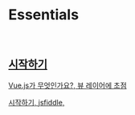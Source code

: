 # Essentials

<br>

## [시작하기](https://kr.vuejs.org/v2/guide/index.html)

[Vue.js가 무엇인가요?, 뷰 레이어에 초점](https://kr.vuejs.org/v2/guide/index.html#Vue-js가-무엇인가요)

[시작하기, jsfiddle, <script>, vue-cli](https://kr.vuejs.org/v2/guide/index.html#시작하기)

[선언적 렌더링, 단방향 v-bind:, 디렉티브](https://kr.vuejs.org/v2/guide/index.html#선언적-렌더링)

[조건문과 반복문, v-if, v-for](https://kr.vuejs.org/v2/guide/index.html#조건문과-반복문)

[사용자 입력 핸들링, v-on:, 양방향 v-model](https://kr.vuejs.org/v2/guide/index.html#사용자-입력-핸들링)

[컴포넌트를 사용한 작성방법, Vue.component(), props, template](https://kr.vuejs.org/v2/guide/index.html#컴포넌트를-사용한-작성방법)

<br>

## [Vue 인스턴스](https://kr.vuejs.org/v2/guide/instance.html)

[생성자, Vue 생성자 함수, 변수 vm, options 객체](https://kr.vuejs.org/v2/guide/instance.html#생성자)

[속성과 메소드, data 객체, 반응형, $접두사, 화살표 함수 금지](https://kr.vuejs.org/v2/guide/instance.html#속성과-메소드)

[인스턴스 라이프사이클 훅](https://kr.vuejs.org/v2/guide/instance.html#인스턴스-라이프사이클-훅)

[라이프사이클 다이어그램](https://kr.vuejs.org/v2/guide/instance.html#라이프사이클-다이어그램)

<br> 
 
## [템프릿 문법, 가상 DOM, 선택사항 JSX](https://kr.vuejs.org/v2/guide/syntax.html)

[보간법, mustache 구문, v-once, v-html="rawHtml", xss 취약점, v-bind:, js 표현식 사용, 사용자 전역 접근 금지](https://kr.vuejs.org/v2/guide/syntax.html#보간법-Interpolation)

[디렉티브, v- 접두사, : 전달인자, . 수식어](https://kr.vuejs.org/v2/guide/syntax.html#디렉티브)

[필터, 필터 사용제한, 체이닝](https://kr.vuejs.org/v2/guide/syntax.html#필터)

[약어, :, @](https://kr.vuejs.org/v2/guide/syntax.html#약어)

<br>

## [계산된 속성과 감시자](https://kr.vuejs.org/v2/guide/computed.html)

[계산된 속성, computed 객체, 계산된 캐시 vs 메소드, 계산된 속성 vs 감시된 속성, 계산된 setter](https://kr.vuejs.org/v2/guide/computed.html#계산된-속성)

[감시자, watch](https://kr.vuejs.org/v2/guide/computed.html#감시자)

<br>

## [클래스 바인딩과 스타일 바인딩, v-bind](https://kr.vuejs.org/v2/guide/class-and-style.html)

[HTML 클래스 바인딩하기, 일반 class속성과 공존, 객체 또는 배열로 전달, 계산된 속성](https://kr.vuejs.org/v2/guide/class-and-style.html#HTML-클래스-바인딩하기)

[인라인 스타일 바인딩, 객체 또는 배열로 전달, 자동 접두사](https://kr.vuejs.org/v2/guide/class-and-style.html#인라인-스타일-바인딩)

<br>

## [조건부 렌더링, v-if, v-show](https://kr.vuejs.org/v2/guide/conditional.html)

[v-if, v-else, <template>, v-else-if, key](https://kr.vuejs.org/v2/guide/conditional.html#v-if)
 
[v-show, display](https://kr.vuejs.org/v2/guide/conditional.html#v-show)

[v-if vs v-show, 렌더링 비용](https://kr.vuejs.org/v2/guide/conditional.html#v-if-vs-v-show)

[v-if와 v-for](https://kr.vuejs.org/v2/guide/conditional.html#v-if-와-v-for)

<br>

## [리스트 렌더링, v-for](https://kr.vuejs.org/v2/guide/list.html)

[v-for, 인덱스, <template>, 객체 속성 반복, range, key](https://kr.vuejs.org/v2/guide/list.html#v-for)
 
[key, in-place patch](https://kr.vuejs.org/v2/guide/list.html#key)

[배열 변경 금지, 변이 메소드, 배열 대체, Vue.set, splice](https://kr.vuejs.org/v2/guide/list.html#배열-변경-감지)

[필터링 / 정렬 된 결과 표시하기, 계산된 속성](https://kr.vuejs.org/v2/guide/list.html#필터링-정렬-된-결과-표시하기)

<br>

## [이벤트 핸들링, v-on](https://kr.vuejs.org/v2/guide/events.html)

[이벤트 청취](https://kr.vuejs.org/v2/guide/events.html#이벤트-청취)

[메소드 이벤트 핸들러](https://kr.vuejs.org/v2/guide/events.html#메소드-이벤트-핸들러)

[인라인 메소드 핸들러, $event](https://kr.vuejs.org/v2/guide/events.html#인라인-메소드-핸들러)

[이벤트 수식어, 체이닝 순서 중요](https://kr.vuejs.org/v2/guide/events.html#이벤트-수식어)

[키 수식어](https://kr.vuejs.org/v2/guide/events.html#키-수식어)

[수식어 키 목록](https://kr.vuejs.org/v2/guide/events.html#수식어-키-목록)

[왜 HTML로 된 리스너를 사용합니까](https://kr.vuejs.org/v2/guide/events.html#왜-HTML로-된-리스너를-사용합니까)

<br>

## [폼 입력 바인딩](https://kr.vuejs.org/v2/guide/forms.html)
